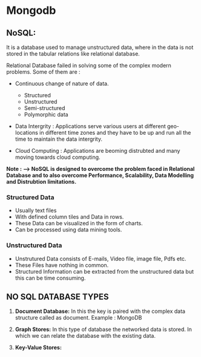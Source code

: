 # Mongodb

## NoSQL: ##
It is a database used to manage unstructured data, where in the data is not stored in the tabular relations like relational database.

Relational Database failed in solving some of the complex modern problems. Some of them are :
* Continuous change of nature of data.
  * Structured
  * Unstructured
  * Semi-structured
  * Polymorphic data

* Data Intergrity : Applications serve various users at different geo-locations in different time zones and they have to be up and run all the time to maintain the data intergrity.

* Cloud Computing : Applications are beoming distrubted and many moving towards cloud computing.

**Note : --> NoSQL is designed to overcome the problem faced in Relational Database and to also overcome Performance, Scalability, Data Modelling and Distrubtion limitations.**

### Structured Data ###
* Usually text files
* With defined column tiles and Data in rows.
* These Data can be visualized in the form of charts.
* Can be processed using data mining tools.

### Unstructured Data ###
* Unstrutured Data consists of E-mails, Video file, image file, Pdfs etc.
* These Files have nothing in common.
* Structured Information can be extracted from the unstructured data but this can be time consuming.

## NO SQL DATABASE TYPES ###
1. **Document Database:** In this the key is paired with the complex data structure called as document.
Example :  MongoDB

2. **Graph Stores:** In this type of database the networked data is stored. In which we can relate the database with the existing data.

3. **Key-Value Stores:**